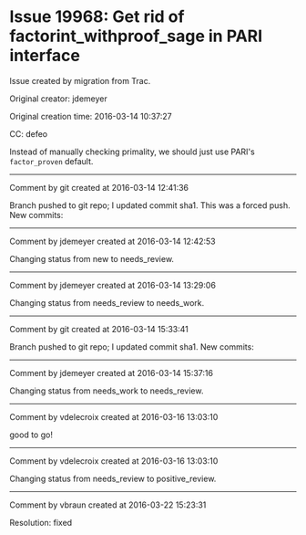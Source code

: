 # Issue 19968: Get rid of factorint_withproof_sage in PARI interface

Issue created by migration from Trac.

Original creator: jdemeyer

Original creation time: 2016-03-14 10:37:27

CC:  defeo

Instead of manually checking primality, we should just use PARI's `factor_proven` default.


---

Comment by git created at 2016-03-14 12:41:36

Branch pushed to git repo; I updated commit sha1. This was a forced push. New commits:


---

Comment by jdemeyer created at 2016-03-14 12:42:53

Changing status from new to needs_review.


---

Comment by jdemeyer created at 2016-03-14 13:29:06

Changing status from needs_review to needs_work.


---

Comment by git created at 2016-03-14 15:33:41

Branch pushed to git repo; I updated commit sha1. New commits:


---

Comment by jdemeyer created at 2016-03-14 15:37:16

Changing status from needs_work to needs_review.


---

Comment by vdelecroix created at 2016-03-16 13:03:10

good to go!


---

Comment by vdelecroix created at 2016-03-16 13:03:10

Changing status from needs_review to positive_review.


---

Comment by vbraun created at 2016-03-22 15:23:31

Resolution: fixed
